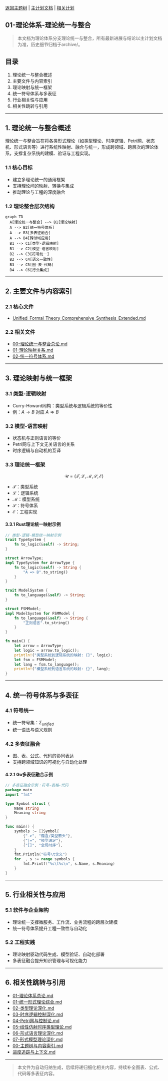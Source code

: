 [返回主题树](../00-主题树与内容索引.md) | [主计划文档](../00-形式化架构理论统一计划.md) | [相关计划](../递归合并计划.md)

## 01-理论体系-理论统一与整合

> 本文档为理论体系分支理论统一与整合，所有最新进展与结论以主计划文档为准，历史细节归档于archive/。

## 目录

1. 理论统一与整合概述
2. 主要文件与内容索引
3. 理论映射与统一框架
4. 统一符号体系与多表征
5. 行业相关性与应用
6. 相关性跳转与引用

---

## 1. 理论统一与整合概述

理论统一与整合旨在将各类形式理论（如类型理论、时序逻辑、Petri网、状态机、形式语言等）进行系统性映射、融合与统一，形成跨领域、跨层次的理论体系，支撑复杂系统的建模、验证与工程实现。

### 1.1 核心目标

- 建立多理论统一的通用框架
- 支持理论间的映射、转换与集成
- 推动理论与工程的深度融合

### 1.2 理论整合层次结构

```mermaid
graph TD
  A[理论统一与整合] --> B1[理论映射]
  A --> B2[统一符号体系]
  A --> B3[多表征融合]
  A --> B4[跨领域应用]
  B1 --> C1[类型-逻辑映射]
  B1 --> C2[模型-语言映射]
  B2 --> C3[符号统一]
  B2 --> C4[语义一致性]
  B3 --> C5[图-表-代码]
  B4 --> C6[行业集成]
```

---

## 2. 主要文件与内容索引

### 2.1 核心文件

- [Unified_Formal_Theory_Comprehensive_Synthesis_Extended.md](../Matter/Theory/Unified_Formal_Theory_Synthesis/Unified_Formal_Theory_Comprehensive_Synthesis_Extended.md)

### 2.2 相关文件

- [00-理论统一与整合总论.md](../Analysis/07-理论统一与整合/00-理论统一与整合总论.md)
- [01-理论映射关系.md](../Analysis/07-理论统一与整合/01-理论映射关系.md)
- [02-统一符号体系.md](../Analysis/07-理论统一与整合/02-统一符号体系.md)

---

## 3. 理论映射与统一框架

### 3.1 类型-逻辑映射

- Curry-Howard同构：类型系统与逻辑系统的等价性
- 例：$A \rightarrow B$ 对应 $A \Rightarrow B$

### 3.2 模型-语言映射

- 状态机与正则语言的等价
- Petri网与上下文无关语言的关系
- 时序逻辑与自动机的互译

### 3.3 理论统一框架

$$
\mathcal{U} = (\mathcal{T}, \mathcal{L}, \mathcal{M}, \mathcal{S}, \mathcal{E})
$$

- $\mathcal{T}$：类型系统
- $\mathcal{L}$：逻辑系统
- $\mathcal{M}$：模型系统
- $\mathcal{S}$：符号体系
- $\mathcal{E}$：工程实现

#### 3.3.1 Rust理论统一映射示例

```rust
// 类型-逻辑-模型统一映射示例
trait TypeSystem {
    fn to_logic(&self) -> String;
}

struct ArrowType;
impl TypeSystem for ArrowType {
    fn to_logic(&self) -> String {
        "A => B".to_string()
    }
}

trait ModelSystem {
    fn to_language(&self) -> String;
}

struct FSMModel;
impl ModelSystem for FSMModel {
    fn to_language(&self) -> String {
        "正则语言".to_string()
    }
}

fn main() {
    let arrow = ArrowType;
    let logic = arrow.to_logic();
    println!("类型系统到逻辑系统的映射: {}", logic);
    let fsm = FSMModel;
    let lang = fsm.to_language();
    println!("模型系统到语言系统的映射: {}", lang);
}
```

---

## 4. 统一符号体系与多表征

### 4.1 符号统一

- 统一符号集：$\Sigma_{unified}$
- 统一语法与语义规则

### 4.2 多表征融合

- 图、表、公式、代码的协同表达
- 支持跨领域知识的可视化与自动化处理

#### 4.2.1 Go多表征融合示例

```go
// 多表征融合示例：符号-表格-代码
package main
import "fmt"

type Symbol struct {
    Name string
    Meaning string
}

func main() {
    symbols := []Symbol{
        {"->", "蕴含/类型箭头"},
        {"|=", "模型满足"},
        {"[]", "全局时序"},
    }
    fmt.Println("符号\t含义")
    for _, s := range symbols {
        fmt.Printf("%s\t%s\n", s.Name, s.Meaning)
    }
}
```

---

## 5. 行业相关性与应用

### 5.1 软件与企业架构

- 理论统一支撑微服务、工作流、业务流程的跨层次建模
- 统一符号体系提升工程一致性与自动化

### 5.2 工程实践

- 理论映射驱动代码生成、模型验证、自动化部署
- 多表征融合提升知识管理与可视化能力

---

## 6. 相关性跳转与引用

- [01-理论体系总论.md](01-理论体系总论.md)
- [01-统一形式理论综合.md](01-统一形式理论综合.md)
- [02-类型理论深化.md](02-类型理论深化.md)
- [03-时序逻辑控制深化.md](03-时序逻辑控制深化.md)
- [04-Petri网与控制论.md](04-Petri网与控制论.md)
- [05-线性仿射时序类型理论.md](05-线性仿射时序类型理论.md)
- [06-形式语言理论深化.md](06-形式语言理论深化.md)
- [07-形式模型理论深化.md](07-形式模型理论深化.md)
- [00-主题树与内容索引.md](00-主题树与内容索引.md)
- [进度追踪与上下文.md](进度追踪与上下文.md)

---

> 本文件为自动归纳生成，后续将递归细化相关内容，持续补全图表、公式、代码等多表征内容。
